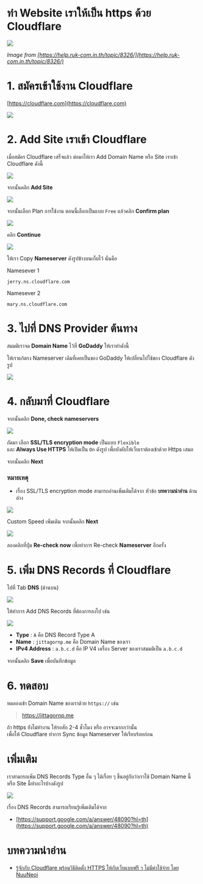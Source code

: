 # ทำ Website เราให้เป็น https ด้วย Cloudflare 

![](./https-by-cloudflare-1.png?v=1)

*Image from [https://help.ruk-com.in.th/topic/8326/](https://help.ruk-com.in.th/topic/8326/)*

# 1. สมัครเข้าใช้งาน Cloudflare 

[https://cloudflare.com](https://cloudflare.com)

![](./cloudflare-site.png)

# 2. Add Site เราเข้า Cloudflare

เมื่อสมัคร Cloudflare เสร็จแล้ว ต่อมาให้เรา Add Domain Name หรือ Site เราเข้า Cloudflare ดังนี้

![](./add-site.png?v=1)

จากนั้นคลิก **Add Site** 
  
![](./select-plan.png?v=1)

จากนั้นเลือก Plan การใช้งาน ตอนนี้เลือกเป็นแบบ `Free` แล้วคลิก **Confirm plan**  

![](./continue.png?v=1)

คลิก **Continue**

![](./name-server.png?v=1)

ให้เรา Copy **Nameserver** ดังรูปข้างบนเก็บไว้ นั่นคือ 

Namesever 1 
```plaintext
jerry.ns.cloudflare.com
```
Namesever 2 
```plaintext
mary.ns.cloudflare.com
```

# 3. ไปที่ DNS Provider ต้นทาง

สมมติเราจด **Domain Name** ไว้ที่ **GoDaddy** ให้เราทำดังนี้   
   
ให้เราแก้ตรง Nameserver เดิมที่เคยเป็นของ GoDaddy ให้เปลี่ยนไปใช้ของ Cloudflare ดังรูป   

![](./go-daddy.png?v=1)

# 4. กลับมาที่ Cloudflare 

จากนั้นคลิก **Done, check nameservers**

![](./secure-your-site.png?v=1)

ถัดมา เลือก **SSL/TLS encryption mode** เป็นแบบ `Flexible`  
และ **Always Use HTTPS** ให้เปิดเป็น `On` ดังรูป เพื่อบังคับให้เว็บเราต้องเข้าด้วย Https เสมอ 
  
จากนั้นคลิก **Next**  

### หมายเหตุ  

- เรื่อง SSL/TLS encryption mode สามารถอ่านเพิ่มเติมได้จาก หัวข้อ **บทความน่าอ่าน** ด้านล่าง 

![](./custom-speed.png?v=1)

Custom Speed เพิ่มเติม จากนั้นคลิก **Next** 

![](./success.png?v=2)
  
ลองคลิกที่ปุ่ม **Re-check now** เพื่อทำการ Re-check **Nameserver** อีกครั้ง 

# 5. เพิ่ม DNS Records ที่ Cloudflare

ไปที่ Tab **DNS** (ด้านบน)  

![](./tab-dns.png?v=1)

ให้ทำการ Add DNS Records ที่ต้องการลงไป เช่น 

![](./add-records.png?v=1)

- **Type** : `A` คือ DNS Record Type A 
- **Name** : `jittagornp.me` คือ Domain Name ของเรา 
- **IPv4 Address** : `a.b.c.d` คือ IP V4 เครื่อง Server ของเราสมมติเป็น `a.b.c.d` 

จากนั้นคลิก **Save** เพื่อบันทึกข้อมูล

# 6. ทดสอบ

ทดลองเข้า Domain Name ของเราด้วย `https://` เช่น 

> https://jittagornp.me  

ถ้า https ยังไม่ทำงาน ให้รอสัก 2-4 ชั่วโมง หรือ อาจจะมากกว่านั้น   
เพื่อให้ Cloudflare ทำการ Sync ข้อมูล Nameserver ให้เรียบร้อยก่อน 

# เพิ่มเติม

เราสามารถเพิ่ม DNS Records Type อื่น ๆ ได้เรื่อย ๆ ขึ้นอยู่กับว่าเราใช้ Domain Name นี้ หรือ Site นี้ทำอะไรบ้างดังรูป  

![](./dns-records.png?v=1)

เรื่อง DNS Records สามารถเรียนรู้เพิ่มเติมได้จาก 

- [https://support.google.com/a/answer/48090?hl=th](https://support.google.com/a/answer/48090?hl=th)

# บทความน่าอ่าน 

- [รู้จักกับ Cloudflare พร้อมวิธีติดตั้ง HTTPS ให้กับเว็บแบบฟรี ๆ ไม่มีค่าใช้จ่าย โดย NuuNeoi](https://nuuneoi.com/blog/blog.php?read_id=892)